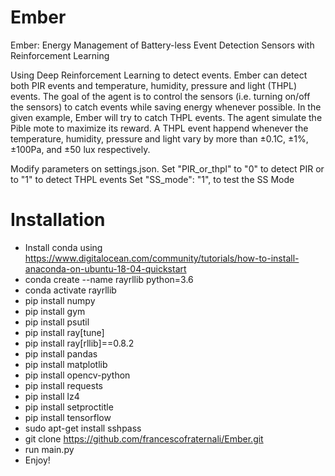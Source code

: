 # Ember
Ember: Energy Management of Battery-less Event Detection Sensors with Reinforcement Learning

Using Deep Reinforcement Learning to detect events. Ember can detect both PIR events and temperature, humidity, pressure and light (THPL) events. The goal of the agent is to control the sensors (i.e. turning on/off the sensors) to catch events while saving energy whenever possible. In the given example, Ember will try to catch THPL events. The agent simulate the Pible mote to maximize its reward. A THPL event happend whenever the temperature, humidity, pressure and light vary by more than ±0.1C, ±1%, ±100Pa, and ±50 lux respectively.

Modify parameters on settings.json. 
Set "PIR_or_thpl" to "0" to detect PIR or to "1" to detect THPL events
Set "SS_mode": "1", to test the SS Mode

# Installation
- Install conda using https://www.digitalocean.com/community/tutorials/how-to-install-anaconda-on-ubuntu-18-04-quickstart
- conda create --name rayrllib python=3.6
- conda activate rayrllib
- pip install numpy
- pip install gym
- pip install psutil
- pip install ray[tune]
- pip install ray[rllib]==0.8.2
- pip install pandas
- pip install matplotlib
- pip install opencv-python
- pip install requests
- pip install lz4
- pip install setproctitle
- pip install tensorflow
- sudo apt-get install sshpass
- git clone https://github.com/francescofraternali/Ember.git
- run main.py
- Enjoy!
